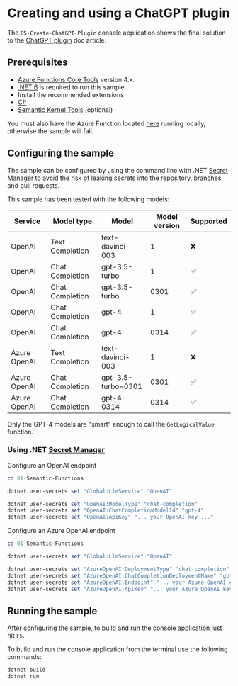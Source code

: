 # Creating and using a ChatGPT plugin

The `05-Create-ChatGPT-Plugin` console application shows the final solution to the [ChatGPT plugin](https://learn.microsoft.com/en-us/semantic-kernel/ai-orchestration/chatgpt-plugins) doc article.

## Prerequisites

- [Azure Functions Core Tools](https://github.com/Azure/azure-functions-core-tools) version 4.x.
- [.NET 6](https://dotnet.microsoft.com/download/dotnet/6.0) is required to run this sample.
- Install the recommended extensions
- [C#](https://marketplace.visualstudio.com/items?itemName=ms-dotnettools.csharp)
- [Semantic Kernel Tools](https://marketplace.visualstudio.com/items?itemName=ms-semantic-kernel.semantic-kernel) (optional)

You must also have the Azure Function located [here](../MathPlugin/) running locally, otherwise the sample will fail.

## Configuring the sample

The sample can be configured by using the command line with .NET [Secret Manager](https://learn.microsoft.com/en-us/aspnet/core/security/app-secrets) to avoid the risk of leaking secrets into the repository, branches and pull requests.

This sample has been tested with the following models:

| Service      | Model type      | Model              | Model version | Supported |
| ------------ | --------------- | ------------------ | ------------- | --------- |
| OpenAI       | Text Completion | text-davinci-003   | 1             | ❌        |
| OpenAI       | Chat Completion | gpt-3.5-turbo      | 1             | ✅        |
| OpenAI       | Chat Completion | gpt-3.5-turbo      | 0301          | ✅        |
| OpenAI       | Chat Completion | gpt-4              | 1             | ✅        |
| OpenAI       | Chat Completion | gpt-4              | 0314          | ✅        |
| Azure OpenAI | Text Completion | text-davinci-003   | 1             | ❌        |
| Azure OpenAI | Chat Completion | gpt-3.5-turbo-0301 | 0301          | ✅        |
| Azure OpenAI | Chat Completion | gpt-4-0314         | 0314          | ✅        |

Only the GPT-4 models are "smart" enough to call the `GetLogicalValue` function.

### Using .NET [Secret Manager](https://learn.microsoft.com/en-us/aspnet/core/security/app-secrets)

Configure an OpenAI endpoint

```powershell
cd 01-Semantic-Functions

dotnet user-secrets set "Global:LlmService" "OpenAI"

dotnet user-secrets set "OpenAI:ModelType" "chat-completion"
dotnet user-secrets set "OpenAI:ChatCompletionModelId" "gpt-4"
dotnet user-secrets set "OpenAI:ApiKey" "... your OpenAI key ..."
```

Configure an Azure OpenAI endpoint

```powershell
cd 01-Semantic-Functions

dotnet user-secrets set "Global:LlmService" "OpenAI"

dotnet user-secrets set "AzureOpenAI:DeploymentType" "chat-completion"
dotnet user-secrets set "AzureOpenAI:ChatCompletionDeploymentName" "gpt-4"
dotnet user-secrets set "AzureOpenAI:Endpoint" "... your Azure OpenAI endpoint ..."
dotnet user-secrets set "AzureOpenAI:ApiKey" "... your Azure OpenAI key ..."
```

## Running the sample

After configuring the sample, to build and run the console application just hit `F5`.

To build and run the console application from the terminal use the following commands:

```powershell
dotnet build
dotnet run
```

